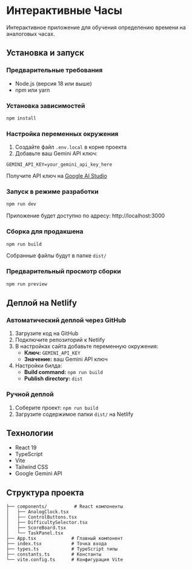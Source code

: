 # Интерактивные Часы

Интерактивное приложение для обучения определению времени на аналоговых часах.

## Установка и запуск

### Предварительные требования
- Node.js (версия 18 или выше)
- npm или yarn

### Установка зависимостей
```bash
npm install
```

### Настройка переменных окружения
1. Создайте файл `.env.local` в корне проекта
2. Добавьте ваш Gemini API ключ:
```
GEMINI_API_KEY=your_gemini_api_key_here
```

Получите API ключ на [Google AI Studio](https://makersuite.google.com/app/apikey)

### Запуск в режиме разработки
```bash
npm run dev
```

Приложение будет доступно по адресу: http://localhost:3000

### Сборка для продакшена
```bash
npm run build
```

Собранные файлы будут в папке `dist/`

### Предварительный просмотр сборки
```bash
npm run preview
```

## Деплой на Netlify

### Автоматический деплой через GitHub
1. Загрузите код на GitHub
2. Подключите репозиторий к Netlify
3. В настройках сайта добавьте переменную окружения:
   - **Ключ:** `GEMINI_API_KEY`
   - **Значение:** ваш Gemini API ключ
4. Настройки билда:
   - **Build command:** `npm run build`
   - **Publish directory:** `dist`

### Ручной деплой
1. Соберите проект: `npm run build`
2. Загрузите содержимое папки `dist/` на Netlify

## Технологии
- React 19
- TypeScript
- Vite
- Tailwind CSS
- Google Gemini API

## Структура проекта
```
├── components/          # React компоненты
│   ├── AnalogClock.tsx
│   ├── ControlButtons.tsx
│   ├── DifficultySelector.tsx
│   ├── ScoreBoard.tsx
│   └── TaskPanel.tsx
├── App.tsx             # Главный компонент
├── index.tsx           # Точка входа
├── types.ts            # TypeScript типы
├── constants.ts        # Константы
└── vite.config.ts      # Конфигурация Vite
``` 
